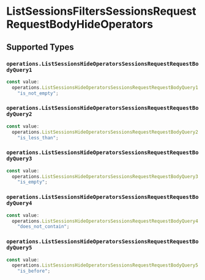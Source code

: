 # ListSessionsFiltersSessionsRequestRequestBodyHideOperators


## Supported Types

### `operations.ListSessionsHideOperatorsSessionsRequestRequestBodyQuery1`

```typescript
const value:
  operations.ListSessionsHideOperatorsSessionsRequestRequestBodyQuery1 =
    "is_not_empty";
```

### `operations.ListSessionsHideOperatorsSessionsRequestRequestBodyQuery2`

```typescript
const value:
  operations.ListSessionsHideOperatorsSessionsRequestRequestBodyQuery2 =
    "is_less_than";
```

### `operations.ListSessionsHideOperatorsSessionsRequestRequestBodyQuery3`

```typescript
const value:
  operations.ListSessionsHideOperatorsSessionsRequestRequestBodyQuery3 =
    "is_empty";
```

### `operations.ListSessionsHideOperatorsSessionsRequestRequestBodyQuery4`

```typescript
const value:
  operations.ListSessionsHideOperatorsSessionsRequestRequestBodyQuery4 =
    "does_not_contain";
```

### `operations.ListSessionsHideOperatorsSessionsRequestRequestBodyQuery5`

```typescript
const value:
  operations.ListSessionsHideOperatorsSessionsRequestRequestBodyQuery5 =
    "is_before";
```

